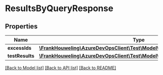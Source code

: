 # ResultsByQueryResponse

## Properties
Name | Type | Description | Notes
------------ | ------------- | ------------- | -------------
**excessIds** | [**\FrankHouweling\AzureDevOpsClient\Test\Model\LegacyTestCaseResultIdentifier[]**](LegacyTestCaseResultIdentifier.md) |  | [optional] 
**testResults** | [**\FrankHouweling\AzureDevOpsClient\Test\Model\LegacyTestCaseResult[]**](LegacyTestCaseResult.md) |  | [optional] 

[[Back to Model list]](../README.md#documentation-for-models) [[Back to API list]](../README.md#documentation-for-api-endpoints) [[Back to README]](../README.md)


